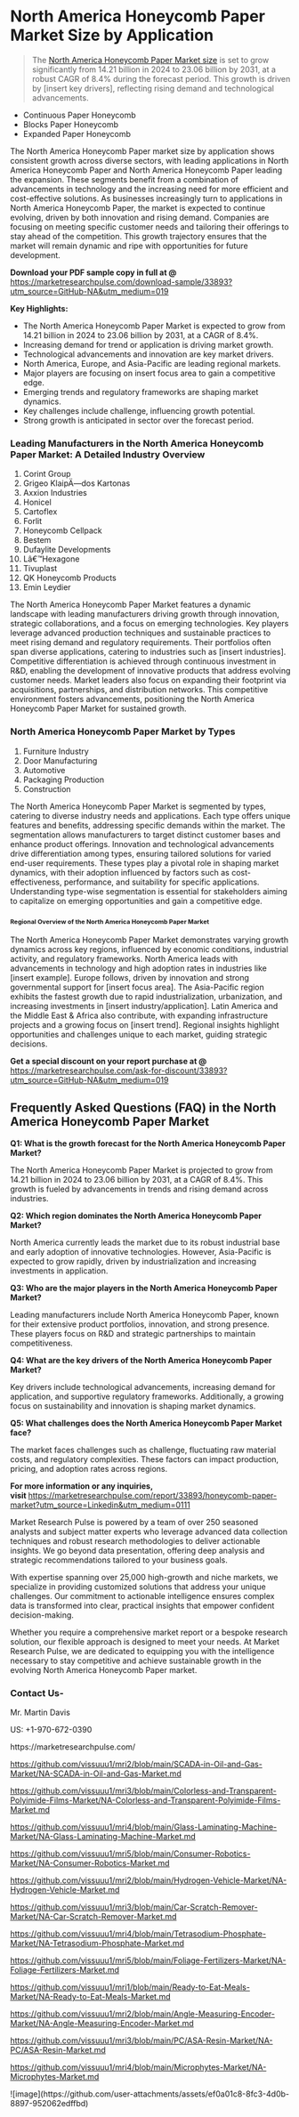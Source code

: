 <h1>North America Honeycomb Paper Market&nbsp;Size by Application</h1><blockquote><p>The <a href="https://marketresearchpulse.com/download-sample/33893?utm_source=GitHub-NA&amp;utm_medium=019">North America Honeycomb Paper Market size</a> is set to grow significantly from 14.21 billion in 2024 to 23.06 billion by 2031, at a robust CAGR of 8.4% during the forecast period. This growth is driven by [insert key drivers], reflecting rising demand and technological advancements.</p></blockquote><ul><li>Continuous Paper Honeycomb<li> Blocks Paper Honeycomb<li> Expanded Paper Honeycomb</li></ul><p>The North America Honeycomb Paper market size by application shows consistent growth across diverse sectors, with leading applications in North America Honeycomb Paper and North America Honeycomb Paper leading the expansion. These segments benefit from a combination of advancements in technology and the increasing need for more efficient and cost-effective solutions. As businesses increasingly turn to applications in North America Honeycomb Paper, the market is expected to continue evolving, driven by both innovation and rising demand. Companies are focusing on meeting specific customer needs and tailoring their offerings to stay ahead of the competition. This growth trajectory ensures that the market will remain dynamic and ripe with opportunities for future development.</p><p><strong>Download your PDF sample copy in full at @ </strong><a href="https://marketresearchpulse.com/download-sample/33893?utm_source=GitHub-NA&amp;utm_medium=019">https://marketresearchpulse.com/download-sample/33893?utm_source=GitHub-NA&amp;utm_medium=019</a></p><p><strong>Key Highlights: </strong></p><ul><li>The North America Honeycomb Paper Market is expected to grow from 14.21 billion in 2024 to 23.06 billion by 2031, at a CAGR of 8.4%.</li><li>Increasing demand for trend or application is driving market growth.</li><li>Technological advancements and innovation are key market drivers.</li><li>North America, Europe, and Asia-Pacific are leading regional markets.</li><li>Major players are focusing on insert focus area to gain a competitive edge.</li><li>Emerging trends and regulatory frameworks are shaping market dynamics.</li><li>Key challenges include challenge, influencing growth potential.</li><li>Strong growth is anticipated in sector over the forecast period.</li></ul><h3>Leading Manufacturers in the North America Honeycomb Paper Market: A Detailed Industry Overview</h3><ol><li>Corint Group</li><li>Grigeo KlaipÄ—dos Kartonas</li><li>Axxion Industries</li><li>Honicel</li><li>Cartoflex</li><li>Forlit</li><li>Honeycomb Cellpack</li><li>Bestem</li><li>Dufaylite Developments</li><li>Lâ€™Hexagone</li><li>Tivuplast</li><li>QK Honeycomb Products</li><li>Emin Leydier</li></ol><div class="flex max-w-full flex-col flex-grow"><div class="min-h-8 text-message flex w-full flex-col items-end gap-2 whitespace-normal break-words [.text-message+&amp;]:mt-5" dir="auto" data-message-author-role="assistant" data-message-id="fd8432e4-4910-450d-b182-61b7bfb0a01f" data-message-model-slug="gpt-4o"><div class="flex w-full flex-col gap-1 empty:hidden first:pt-[3px]"><div class="markdown prose w-full break-words dark:prose-invert light"><p>The North America Honeycomb Paper Market features a dynamic landscape with leading manufacturers driving growth through innovation, strategic collaborations, and a focus on emerging technologies. Key players leverage advanced production techniques and sustainable practices to meet rising demand and regulatory requirements. Their portfolios often span diverse applications, catering to industries such as [insert industries]. Competitive differentiation is achieved through continuous investment in R&amp;D, enabling the development of innovative products that address evolving customer needs. Market leaders also focus on expanding their footprint via acquisitions, partnerships, and distribution networks. This competitive environment fosters advancements, positioning the North America Honeycomb Paper Market for sustained growth.</p></div></div></div></div><h3>North America Honeycomb Paper Market by Types</h3><ol><li>Furniture Industry<li> Door Manufacturing<li> Automotive<li> Packaging Production<li> Construction</li></ol><div class="flex max-w-full flex-col flex-grow"><div class="min-h-8 text-message flex w-full flex-col items-end gap-2 whitespace-normal break-words [.text-message+&amp;]:mt-5" dir="auto" data-message-author-role="assistant" data-message-id="084470be-0bb7-4664-bddf-5156b4f41249" data-message-model-slug="gpt-4o-mini"><div class="flex w-full flex-col gap-1 empty:hidden first:pt-[3px]"><div class="markdown prose w-full break-words dark:prose-invert light"><p>The North America Honeycomb Paper Market is segmented by types, catering to diverse industry needs and applications. Each type offers unique features and benefits, addressing specific demands within the market. The segmentation allows manufacturers to target distinct customer bases and enhance product offerings. Innovation and technological advancements drive differentiation among types, ensuring tailored solutions for varied end-user requirements. These types play a pivotal role in shaping market dynamics, with their adoption influenced by factors such as cost-effectiveness, performance, and suitability for specific applications. Understanding type-wise segmentation is essential for stakeholders aiming to capitalize on emerging opportunities and gain a competitive edge.</p></div></div></div></div><h3><span style="font-size: 11px;">Regional Overview of the North America Honeycomb Paper Market</span></h3><div class="flex max-w-full flex-col flex-grow"><div class="min-h-8 text-message flex w-full flex-col items-end gap-2 whitespace-normal break-words [.text-message+&amp;]:mt-5" dir="auto" data-message-author-role="assistant" data-message-id="e9038762-ce64-4e30-91c9-9bd413514231" data-message-model-slug="gpt-4o-mini"><div class="flex w-full flex-col gap-1 empty:hidden first:pt-[3px]"><div class="markdown prose w-full break-words dark:prose-invert light"><p>The North America Honeycomb Paper Market demonstrates varying growth dynamics across key regions, influenced by economic conditions, industrial activity, and regulatory frameworks. North America leads with advancements in technology and high adoption rates in industries like [insert example]. Europe follows, driven by innovation and strong governmental support for [insert focus area]. The Asia-Pacific region exhibits the fastest growth due to rapid industrialization, urbanization, and increasing investments in [insert industry/application]. Latin America and the Middle East &amp; Africa also contribute, with expanding infrastructure projects and a growing focus on [insert trend]. Regional insights highlight opportunities and challenges unique to each market, guiding strategic decisions.</p></div></div></div></div><p><strong>Get a special discount on your report purchase at @ </strong><a href="https://marketresearchpulse.com/ask-for-discount/33893?utm_source=GitHub-NA&amp;utm_medium=019">https://marketresearchpulse.com/ask-for-discount/33893?utm_source=GitHub-NA&amp;utm_medium=019</a></p><h2>Frequently Asked Questions (FAQ) in the North America Honeycomb Paper Market</h2><p><strong>Q1: What is the growth forecast for the North America Honeycomb Paper Market?</strong></p><p>The North America Honeycomb Paper Market is projected to grow from 14.21 billion in 2024 to 23.06 billion by 2031, at a CAGR of 8.4%. This growth is fueled by advancements in trends and rising demand across industries.</p><p><strong>Q2: Which region dominates the North America Honeycomb Paper Market?</strong></p><p>North America currently leads the market due to its robust industrial base and early adoption of innovative technologies. However, Asia-Pacific is expected to grow rapidly, driven by industrialization and increasing investments in application.</p><p><strong>Q3: Who are the major players in the North America Honeycomb Paper Market?</strong></p><p>Leading manufacturers include North America Honeycomb Paper, known for their extensive product portfolios, innovation, and strong presence. These players focus on R&amp;D and strategic partnerships to maintain competitiveness.</p><p><strong>Q4: What are the key drivers of the North America Honeycomb Paper Market?</strong></p><p>Key drivers include technological advancements, increasing demand for application, and supportive regulatory frameworks. Additionally, a growing focus on sustainability and innovation is shaping market dynamics.</p><p><strong>Q5: What challenges does the North America Honeycomb Paper Market face?</strong></p><p>The market faces challenges such as challenge, fluctuating raw material costs, and regulatory complexities. These factors can impact production, pricing, and adoption rates across regions.</p><p><strong>For more information or any inquiries, visit&nbsp;</strong><a href="https://marketresearchpulse.com/report/33893/honeycomb-paper-market?utm_source=Linkedin&utm_medium=0111">https://marketresearchpulse.com/report/33893/honeycomb-paper-market?utm_source=Linkedin&utm_medium=0111</a></p><p>Market Research Pulse is powered by a team of over 250 seasoned analysts and subject matter experts who leverage advanced data collection techniques and robust research methodologies to deliver actionable insights. We go beyond data presentation, offering deep analysis and strategic recommendations tailored to your business goals.</p><p>With expertise spanning over 25,000 high-growth and niche markets, we specialize in providing customized solutions that address your unique challenges. Our commitment to actionable intelligence ensures complex data is transformed into clear, practical insights that empower confident decision-making.</p><p>Whether you require a comprehensive market report or a bespoke research solution, our flexible approach is designed to meet your needs. At Market Research Pulse, we are dedicated to equipping you with the intelligence necessary to stay competitive and achieve sustainable growth in the evolving North America Honeycomb Paper market.</p><h3><strong>Contact Us-</strong></h3><p>Mr. Martin Davis</p><p>US: +1-970-672-0390</p><p>https://marketresearchpulse.com/</p><p><a href="https://github.com/vissuuu1/mri2/blob/main/SCADA-in-Oil-and-Gas-Market/NA-SCADA-in-Oil-and-Gas-Market.md">https://github.com/vissuuu1/mri2/blob/main/SCADA-in-Oil-and-Gas-Market/NA-SCADA-in-Oil-and-Gas-Market.md</a></p><p><a href="https://github.com/vissuuu1/mri3/blob/main/Colorless-and-Transparent-Polyimide-Films-Market/NA-Colorless-and-Transparent-Polyimide-Films-Market.md">https://github.com/vissuuu1/mri3/blob/main/Colorless-and-Transparent-Polyimide-Films-Market/NA-Colorless-and-Transparent-Polyimide-Films-Market.md</a></p><p><a href="https://github.com/vissuuu1/mri4/blob/main/Glass-Laminating-Machine-Market/NA-Glass-Laminating-Machine-Market.md">https://github.com/vissuuu1/mri4/blob/main/Glass-Laminating-Machine-Market/NA-Glass-Laminating-Machine-Market.md</a></p><p><a href="https://github.com/vissuuu1/mri5/blob/main/Consumer-Robotics-Market/NA-Consumer-Robotics-Market.md">https://github.com/vissuuu1/mri5/blob/main/Consumer-Robotics-Market/NA-Consumer-Robotics-Market.md</a></p><p><a href="https://github.com/vissuuu1/mri2/blob/main/Hydrogen-Vehicle-Market/NA-Hydrogen-Vehicle-Market.md">https://github.com/vissuuu1/mri2/blob/main/Hydrogen-Vehicle-Market/NA-Hydrogen-Vehicle-Market.md</a></p><p><a href="https://github.com/vissuuu1/mri3/blob/main/Car-Scratch-Remover-Market/NA-Car-Scratch-Remover-Market.md">https://github.com/vissuuu1/mri3/blob/main/Car-Scratch-Remover-Market/NA-Car-Scratch-Remover-Market.md</a></p><p><a href="https://github.com/vissuuu1/mri4/blob/main/Tetrasodium-Phosphate-Market/NA-Tetrasodium-Phosphate-Market.md">https://github.com/vissuuu1/mri4/blob/main/Tetrasodium-Phosphate-Market/NA-Tetrasodium-Phosphate-Market.md</a></p><p><a href="https://github.com/vissuuu1/mri5/blob/main/Foliage-Fertilizers-Market/NA-Foliage-Fertilizers-Market.md">https://github.com/vissuuu1/mri5/blob/main/Foliage-Fertilizers-Market/NA-Foliage-Fertilizers-Market.md</a></p><p><a href="https://github.com/vissuuu1/mri1/blob/main/Ready-to-Eat-Meals-Market/NA-Ready-to-Eat-Meals-Market.md">https://github.com/vissuuu1/mri1/blob/main/Ready-to-Eat-Meals-Market/NA-Ready-to-Eat-Meals-Market.md</a></p><p><a href="https://github.com/vissuuu1/mri2/blob/main/Angle-Measuring-Encoder-Market/NA-Angle-Measuring-Encoder-Market.md">https://github.com/vissuuu1/mri2/blob/main/Angle-Measuring-Encoder-Market/NA-Angle-Measuring-Encoder-Market.md</a></p><p><a href="https://github.com/vissuuu1/mri3/blob/main/PC/ASA-Resin-Market/NA-PC/ASA-Resin-Market.md">https://github.com/vissuuu1/mri3/blob/main/PC/ASA-Resin-Market/NA-PC/ASA-Resin-Market.md</a></p><p><a href="https://github.com/vissuuu1/mri4/blob/main/Microphytes-Market/NA-Microphytes-Market.md">https://github.com/vissuuu1/mri4/blob/main/Microphytes-Market/NA-Microphytes-Market.md</a></p>
![image](https://github.com/user-attachments/assets/ef0a01c8-8fc3-4d0b-8897-952062edffbd)
